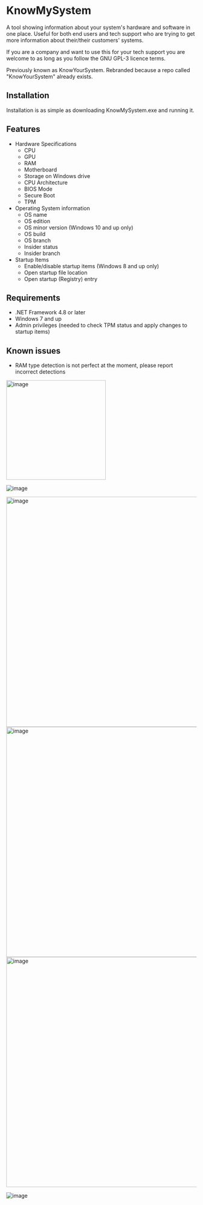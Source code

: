 # KnowMySystem
A tool showing information about your system's hardware and software in one place. Useful for both end users and tech support who are trying to get more information about their/their customers' systems.

If you are a company and want to use this for your tech support you are welcome to as long as you follow the GNU GPL-3 licence terms.

Previously known as KnowYourSystem. Rebranded because a repo called "KnowYourSystem" already exists.

## Installation
Installation is as simple as downloading KnowMySystem.exe and running it.

## Features
* Hardware Specifications
  * CPU
  * GPU
  * RAM
  * Motherboard
  * Storage on Windows drive
  * CPU Architecture
  * BIOS Mode
  * Secure Boot
  * TPM
 * Operating System information
   * OS name
   * OS edition
   * OS minor version (Windows 10 and up only)
   * OS build
   * OS branch
   * Insider status
   * Insider branch
 * Startup Items
   * Enable/disable startup items (Windows 8 and up only)
   * Open startup file location
   * Open startup (Registry) entry

## Requirements
* .NET Framework 4.8 or later
* Windows 7 and up
* Admin privileges (needed to check TPM status and apply changes to startup items)

## Known issues
* RAM type detection is not perfect at the moment, please report incorrect detections

<img width="263" alt="image" src="https://user-images.githubusercontent.com/63195743/206165179-c1ebbae0-18b4-4905-b7b5-4c09c08eb1f7.png">

![image](https://github.com/orangegrouptech/KnowMySystem/assets/63195743/72a93dd0-9b11-4953-a270-05cc487f8ac1)

<img width="608" alt="image" src="https://user-images.githubusercontent.com/63195743/206165257-464ed2fe-5636-4e31-894a-ef0d3bbbf099.png">
<img width="608" alt="image" src="https://user-images.githubusercontent.com/63195743/206165358-9a5c4c9e-e70e-4c58-83e2-995bd8174d9f.png">
<img width="608" alt="image" src="https://user-images.githubusercontent.com/63195743/206165398-7004cff2-e597-404e-98d0-28bca5ddeb84.png">

![image](https://github.com/orangegrouptech/KnowMySystem/assets/63195743/bf3be4b9-fd09-4523-b6a3-1a53bdfeac50)




